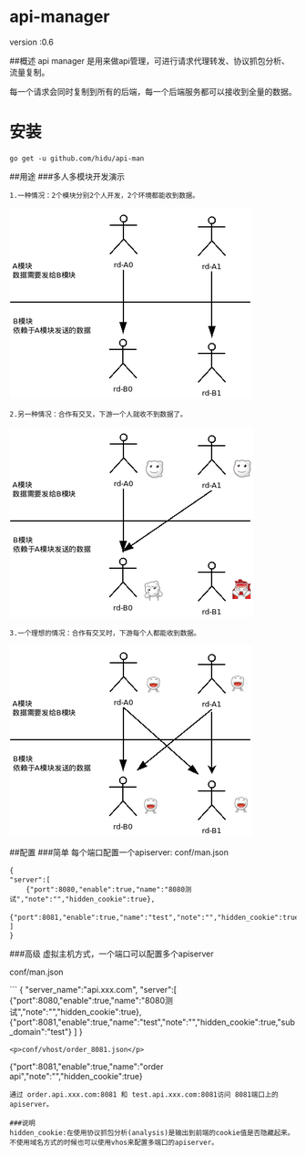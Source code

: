 # api-manager

version :0.6

##概述
api manager 是用来做api管理，可进行请求代理转发、协议抓包分析、流量复制。

<p>每一个请求会同时复制到所有的后端，每一个后端服务都可以接收到全量的数据。</p>

<h1 class="page-header">安装</h1>

<code>go get -u github.com/hidu/api-man</code>

##用途
###多人多模块开发演示
<p><code>1.一种情况：2个模块分别2个人开发，2个环境都能收到数据。</code></p>
<p><img src="/res/img/useage_0.png"></p>
<p><code>2.另一种情况：合作有交叉，下游一个人就收不到数据了。</code></p>
<p><img src="/res/img/useage_1.png"></p>
<p><code>3.一个理想的情况：合作有交叉时，下游每个人都能收到数据。</code></p>
<p><img src="/res/img/useage_2.png"></p>

##配置
###简单
每个端口配置一个apiserver:
conf/man.json
```
{
"server":[
    {"port":8080,"enable":true,"name":"8080测试","note":"","hidden_cookie":true},
    {"port":8081,"enable":true,"name":"test","note":"","hidden_cookie":true}
]
}

```

###高级
虚拟主机方式，一个端口可以配置多个apiserver
<p>conf/man.json</p>
```
{
"server_name":"api.xxx.com",
"server":[
    {"port":8080,"enable":true,"name":"8080测试","note":"","hidden_cookie":true},
    {"port":8081,"enable":true,"name":"test","note":"","hidden_cookie":true,"sub_domain":"test"}
]
}

```
<p>conf/vhost/order_8081.json</p>
```
{"port":8081,"enable":true,"name":"order api","note":"","hidden_cookie":true}
```
通过 order.api.xxx.com:8081 和 test.api.xxx.com:8081访问 8081端口上的apiserver。

###说明
hidden_cookie:在使用协议抓包分析(analysis)是输出到前端的cookie值是否隐藏起来。  
不使用域名方式的时候也可以使用vhos来配置多端口的apiserver。